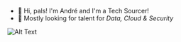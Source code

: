 - 👋 Hi, pals! I'm André and I'm a Tech Sourcer!
- 🤖 Mostly looking for talent for _Data, Cloud & Security_



![Alt Text](https://media.giphy.com/media/vFKqnCdLPNOKc/giphy.gif)

<!--
**andrefmmartins/andrefmmartins** is a ✨ _special_ ✨ repository because its `README.md` (this file) appears on your GitHub profile.

Here are some ideas to get you started:

- 🔭 I’m currently working on ...
- 🌱 I’m currently learning ...
- 👯 I’m looking to collaborate on ...
- 🤔 I’m looking for help with ...
- 💬 Ask me about ...
- 📫 How to reach me: ...
- 😄 Pronouns: ...
- ⚡ Fun fact: ...
-->
